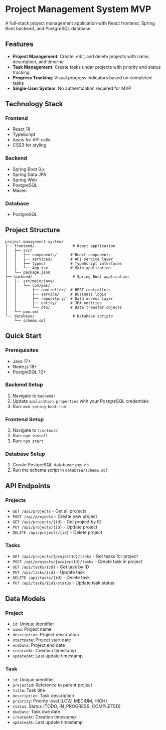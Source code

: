 # Project Management System MVP

A full-stack project management application with React frontend, Spring Boot backend, and PostgreSQL database.

## Features

- **Project Management**: Create, edit, and delete projects with name, description, and timeline
- **Task Management**: Create tasks under projects with priority and status tracking
- **Progress Tracking**: Visual progress indicators based on completed tasks
- **Single-User System**: No authentication required for MVP

## Technology Stack

### Frontend
- React 18
- TypeScript
- Axios for API calls
- CSS3 for styling

### Backend
- Spring Boot 3.x
- Spring Data JPA
- Spring Web
- PostgreSQL
- Maven

### Database
- PostgreSQL

## Project Structure

```
project-management-system/
├── frontend/                 # React application
│   ├── src/
│   │   ├── components/      # React components
│   │   ├── services/        # API service layer
│   │   ├── types/           # TypeScript interfaces
│   │   └── App.tsx          # Main application
│   └── package.json
├── backend/                  # Spring Boot application
│   ├── src/main/java/
│   │   └── com/pms/
│   │       ├── controller/  # REST controllers
│   │       ├── service/     # Business logic
│   │       ├── repository/  # Data access layer
│   │       ├── entity/      # JPA entities
│   │       └── dto/         # Data transfer objects
│   └── pom.xml
└── database/                 # Database scripts
    └── schema.sql
```

## Quick Start

### Prerequisites
- Java 17+
- Node.js 18+
- PostgreSQL 12+

### Backend Setup
1. Navigate to `backend/`
2. Update `application.properties` with your PostgreSQL credentials
3. Run: `mvn spring-boot:run`

### Frontend Setup
1. Navigate to `frontend/`
2. Run: `npm install`
3. Run: `npm start`

### Database Setup
1. Create PostgreSQL database: `pms_db`
2. Run the schema script in `database/schema.sql`

## API Endpoints

### Projects
- `GET /api/projects` - Get all projects
- `POST /api/projects` - Create new project
- `GET /api/projects/{id}` - Get project by ID
- `PUT /api/projects/{id}` - Update project
- `DELETE /api/projects/{id}` - Delete project

### Tasks
- `GET /api/projects/{projectId}/tasks` - Get tasks for project
- `POST /api/projects/{projectId}/tasks` - Create task in project
- `GET /api/tasks/{id}` - Get task by ID
- `PUT /api/tasks/{id}` - Update task
- `DELETE /api/tasks/{id}` - Delete task
- `PUT /api/tasks/{id}/status` - Update task status

## Data Models

### Project
- `id`: Unique identifier
- `name`: Project name
- `description`: Project description
- `startDate`: Project start date
- `endDate`: Project end date
- `createdAt`: Creation timestamp
- `updatedAt`: Last update timestamp

### Task
- `id`: Unique identifier
- `projectId`: Reference to parent project
- `title`: Task title
- `description`: Task description
- `priority`: Priority level (LOW, MEDIUM, HIGH)
- `status`: Status (TODO, IN_PROGRESS, COMPLETED)
- `dueDate`: Task due date
- `createdAt`: Creation timestamp
- `updatedAt`: Last update timestamp 